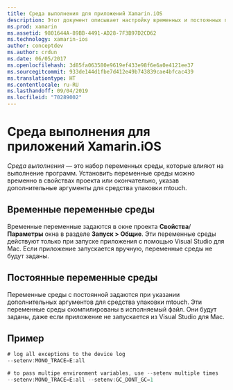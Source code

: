 ```yaml
---
title: Среда выполнения для приложений Xamarin.iOS
description: Этот документ описывает настройку временных и постоянных переменных среды для приложения Xamarin.iOS. Эти переменные можно установить в свойствах проекта или с помощью дополнительных аргументов для средства упаковки mtouch.
ms.prod: xamarin
ms.assetid: 9801644A-89BB-4491-AD28-7F3B97D2CD62
ms.technology: xamarin-ios
author: conceptdev
ms.author: crdun
ms.date: 06/05/2017
ms.openlocfilehash: 3d85fa063580e9619ef433e98f6e6a0e4121ee37
ms.sourcegitcommit: 933de144d1fbe7d412e49b743839cae4bfcac439
ms.translationtype: HT
ms.contentlocale: ru-RU
ms.lasthandoff: 09/04/2019
ms.locfileid: "70289002"
---
```

# <a name="execution-environment-for-xamarinios-apps"></a>Среда выполнения для приложений Xamarin.iOS

*Среда выполнения* — это набор переменных среды, которые влияют на выполнение программ. Установить переменные среды можно временно в свойствах проекта или окончательно, указав дополнительные аргументы для средства упаковки mtouch.

## <a name="temporary-environment-variables"></a>Временные переменные среды

Временные переменные задаются в окне проекта **Свойства**/**Параметры** окна в разделе **Запуск > Общие**. Эти переменные среды действуют только при запуске приложения с помощью Visual Studio для Mac. Если приложение запускается вручную, переменные среды не будут заданы.

## <a name="permanent-environment-variables"></a>Постоянные переменные среды

Переменные среды с постоянной задаются при указании дополнительных аргументов для средства упаковки mtouch. Эти переменные среды скомпилированы в исполняемый файл. Они будут заданы, даже если приложение не запускается из Visual Studio для Mac.

## <a name="example"></a>Пример

```csharp
# log all exceptions to the device log
--setenv:MONO_TRACE=E:all

# to pass multipe environment variables, use --setenv multiple times
--setenv:MONO_TRACE=E:all --setenv:GC_DONT_GC=1
```

